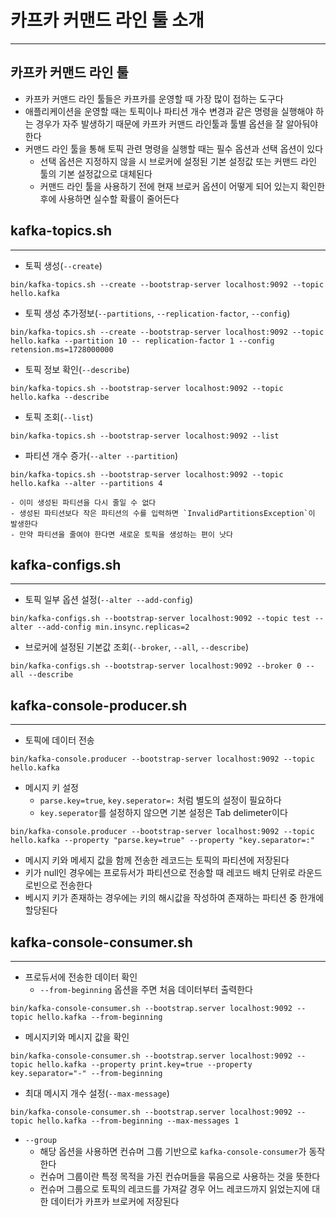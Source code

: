 # 카프카 커맨드 라인 툴 소개
---
## 카프카 커맨드 라인 툴
- 카프카 커맨드 라인 툴들은 카프카를 운영할 때 가장 많이 접하는 도구다
- 애플리케이션을 운영할 때는 토픽이나 파티션 개수 변경과 같은 명령을 실행해야 하는 경우가 자주 발생하기 때문에 카프카 커맨드 라인툴과 툴별 옵션을 잘 알아둬야 한다
- 커맨드 라인 툴을 통해 토픽 관련 명령을 실행할 때는 필수 옵션과 선택 옵션이 있다
	- 선택 옵션은 지정하지 않을 시 브로커에 설정된 기본 설정값 또는 커맨드 라인 툴의 기본 설정값으로 대체된다
	- 커맨드 라인 툴을 사용하기 전에 현재 브로커 옵션이 어떻게 되어 있는지 확인한 후에 사용하면 실수할 확률이 줄어든다

## kafka-topics.sh
---
- 토픽 생성(`--create`)
```CLI
bin/kafka-topics.sh --create --bootstrap-server localhost:9092 --topic hello.kafka
```
- 토픽 생성 추가정보(`--partitions`, `--replication-factor`, `--config`)
```CLI
bin/kafka-topics.sh --create --bootstrap-server localhost:9092 --topic hello.kafka --partition 10 -- replication-factor 1 --config retension.ms=1728000000
```

- 토픽 정보 확인(`--describe`)
```CLI
bin/kafka-topics.sh --bootstrap-server localhost:9092 --topic hello.kafka --describe
```
- 토픽 조회(`--list`)
```CLI
bin/kafka-topics.sh --bootstrap-server localhost:9092 --list
```
- 파티션 개수 증가(`--alter --partition`)
```CLI
bin/kafka-topics.sh --bootstrap-server localhost:9092 --topic hello.kafka --alter --partitions 4
```

	- 이미 생성된 파티션을 다시 줄일 수 없다
	- 생성된 파티션보다 작은 파티션의 수를 입력하면 `InvalidPartitionsException`이 발생한다
	- 만약 파티션을 줄여야 한다면 새로운 토픽을 생성하는 편이 낫다

## kafka-configs.sh
---
- 토픽 일부 옵션 설정(`--alter --add-config`)
```CLI
bin/kafka-configs.sh --bootstrap-server localhost:9092 --topic test --alter --add-config min.insync.replicas=2
```
- 브로커에 설정된 기본값 조회(`--broker`, `--all`, `--describe`)
```CLI
bin/kafka-configs.sh --bootstrap-server localhost:9092 --broker 0 --all --describe
```

## kafka-console-producer.sh
---
- 토픽에 데이터 전송
```CLI
bin/kafka-console.producer --bootstrap-server localhost:9092 --topic hello.kafka
```
- 메시지 키 설정
	- `parse.key=true`, `key.seperator=:` 처럼 별도의 설정이 필요하다
	- `key.seperator`를 설정하지 않으면 기본 설정은 Tab delimeter이다
```CLI
bin/kafka-console.producer --bootstrap-server localhost:9092 --topic hello.kafka --property "parse.key=true" --property "key.separator=:"
```

- 메시지 키와 메세지 값을 함께 전송한 레코드는 토픽의 파티션에 저장된다
- 키가 null인 경우에는 프로듀서가 파티션으로 전송할 때 레코드 배치 단위로 라운드 로빈으로 전송한다
- 베시지 키가 존재하는 경우에는 키의 해시값을 작성하여 존재하는 파티션 중 한개에 할당된다

## kafka-console-consumer.sh
---
- 프로듀서에 전송한 데이터 확인
	- `--from-beginning` 옵션을 주면 처음 데이터부터 출력한다
```CLI
bin/kafka-console-consumer.sh --bootstrap.server localhost:9092 --topic hello.kafka --from-beginning
```
- 메시지키와 메시지 값을 확인
```CLI
bin/kafka-console-consumer.sh --bootstrap.server localhost:9092 --topic hello.kafka --property print.key=true --property key.separator="-" --from-beginning
```
- 최대 메시지 개수 설정(`--max-message`)
```CLI
bin/kafka-console-consumer.sh --bootstrap.server localhost:9092 --topic hello.kafka --from-beginning --max-messages 1
```
- `--group`
	- 해당 옵션을 사용하면 컨슈머 그룹 기반으로 `kafka-console-consumer`가 동작한다
	- 컨슈머 그룹이란 특정 목적을 가진 컨슈머들을 묶음으로 사용하는 것을 뜻한다
	- 컨슈머 그룹으로 토픽의 레코드를 가져갈 경우 어느 레코드까지 읽었는지에 대한 데이터가 카프카 브로커에 저장된다
